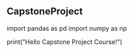 ## CapstoneProject

import pandas as pd
import numpy as np

print("Hello Capstone Project Course!")
